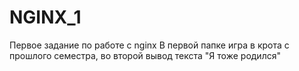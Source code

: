 # NGINX_1
Первое задание по работе с nginx
В первой папке игра в крота с прошлого семестра, во второй вывод текста "Я тоже родился"
